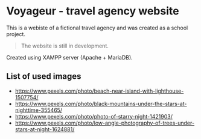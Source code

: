 # Voyageur - travel agency website

This is a webiste of a fictional travel agency and was created as a school project.

> The website is still in development.  

Created using XAMPP server (Apache + MariaDB).

## List of used images

- <https://www.pexels.com/photo/beach-near-island-with-lighthouse-1507754/>
- <https://www.pexels.com/photo/black-mountains-under-the-stars-at-nighttime-355465/>
- <https://www.pexels.com/photo/photo-of-starry-night-1421903/>
- <https://www.pexels.com/photo/low-angle-photography-of-trees-under-stars-at-night-1624881/>
